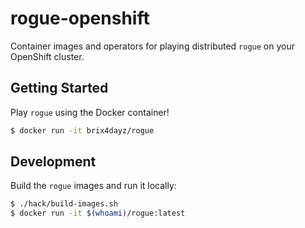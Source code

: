 # rogue-openshift

Container images and operators for playing distributed `rogue` on your OpenShift cluster.

## Getting Started

Play `rogue` using the Docker container!

```bash
$ docker run -it brix4dayz/rogue
```

## Development

Build the `rogue` images and run it locally:

```bash
$ ./hack/build-images.sh
$ docker run -it $(whoami)/rogue:latest
```
